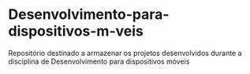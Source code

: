 # Desenvolvimento-para-dispositivos-m-veis
Repositório destinado a armazenar os projetos desenvolvidos durante a disciplina de Desenvolvimento para dispositivos móveis
